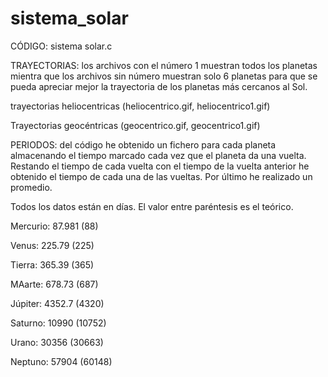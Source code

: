 # sistema_solar

CÓDIGO: sistema solar.c



TRAYECTORIAS: los archivos con el número 1 muestran todos los planetas mientra que los archivos sin número muestran solo 6 planetas para que se pueda apreciar mejor la trayectoria de los planetas más cercanos al Sol.

trayectorias heliocentricas (heliocentrico.gif, heliocentrico1.gif)

Trayectorias geocéntricas (geocentrico.gif, geocentrico1.gif)



PERIODOS: del código he obtenido un fichero para cada planeta almacenando el tiempo marcado cada vez que el planeta da una vuelta. Restando el tiempo de cada vuelta con el tiempo de la vuelta anterior he obtenido el tiempo de cada una de las vueltas. Por último he realizado un promedio.

Todos los datos están en días. El valor entre paréntesis es el teórico.

Mercurio: 87.981 (88)

Venus: 225.79 (225)

Tierra: 365.39 (365)

MAarte: 678.73 (687)

Júpiter: 4352.7 (4320)

Saturno: 10990 (10752)

Urano: 30356 (30663)

Neptuno: 57904 (60148)
